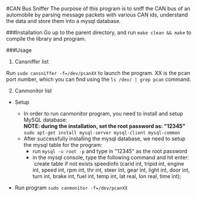 #CAN Bus Sniffer
The purpose of this program is to sniff the CAN bus of an automobile by parsing message packets with various CAN ids, understand the data and store them into a mysql database.

###Installation
Go up to the parent directory, and run `make clean && make` to compile the library and program.

###Usage
1. Cansniffer list

Run `sudo cansniffer -f=/dev/pcanXX` to launch the program. XX is the pcan port number, which you can find using the `ls /dev/ | grep pcan` command.

2. Canmonitor list

 - Setup
   - In order to run canmonitor program, you need to install and setup MySQL database:  
**NOTE: during the installation, set the root password as: "12345"**  
`sudo apt-get install mysql-server mysql-client mysql-common`  
   - After successfully installing the mysql database, we need to setup the mysql table for the program:
     - run
`mysql -u root -p` and type in "12345" as the root password  
     - in the mysql console, type the following command and hit enter:  
`create table if not exists speedinfo (carid int, tripid int, engine int, speed int, rpm int, thr int, steer int, gear int, light int, door int, turn int, brake int, fuel int, temp int, lat real, lon real, time int);

 - Run program
`sudo canmonitor -f=/dev/pcanXX` 
